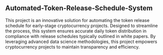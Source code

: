 ## Automated-Token-Release-Schedule-System
This project is an innovative solution for automating the token release schedule for early-stage cryptocurrency projects. Designed to streamline the process, this system ensures accurate daily token distribution in compliance with release schedules typically outlined in white papers. By leveraging advanced data science methodologies, this project empowers cryptocurrency projects to maintain transparency and efficiency.
